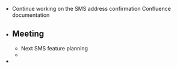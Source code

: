 - Continue working on the SMS address confirmation Confluence documentation
- ## Meeting
	- Next SMS feature planning
	-
-